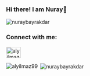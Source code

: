 ### Hi there! I am Nuray👋

<p align="left"> <img src="https://komarev.com/ghpvc/?username=nuraybayrakdar&label=Profile%20views&color=0e75b6&style=flat" alt="nuraybayrakdar" /> </p>
<h3 align="left">Connect with me:</h3>
<p align="left">
<a href="https://linkedin.com/in/nuray-bayrakdar" target="blank"><img align="center" src="https://raw.githubusercontent.com/rahuldkjain/github-profile-readme-generator/master/src/images/icons/Social/linked-in-alt.svg" alt="alyilmaz99" height="30" width="40" /></a>
</p>
<p><img align="left" src="https://github-readme-stats.vercel.app/api/top-langs?username=nuraybayrakdar&show_icons=true&locale=en&layout=compact" alt="alyilmaz99" /></p>

<p>&nbsp;<img align="center" src="https://github-readme-stats.vercel.app/api?username=nuraybayrakdar&show_icons=true&locale=en" alt="nuraybayrakdar" /></p>
